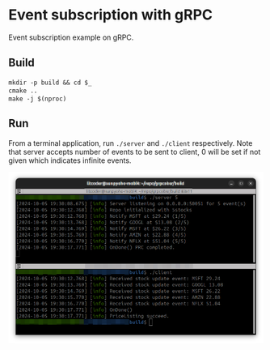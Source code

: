 # Event subscription with gRPC
Event subscription example on gRPC.

## Build
```
mkdir -p build && cd $_
cmake ..
make -j $(nproc)
```

## Run
From a terminal application, run `./server` and `./client` respectively. Note that server accepts number of events to be sent to client, 0 will be set if not given which indicates infinite events.

![running](./doc/grpc_observer.png)